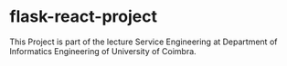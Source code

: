 # flask-react-project
This Project is part of the lecture Service Engineering at Department of Informatics Engineering of University of Coimbra.
